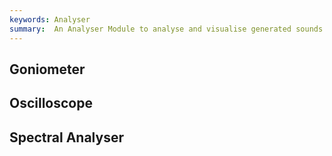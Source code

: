 ```yaml
---
keywords: Analyser
summary:  An Analyser Module to analyse and visualise generated sounds.
---
```


## Goniometer


## Oscilloscope


## Spectral Analyser